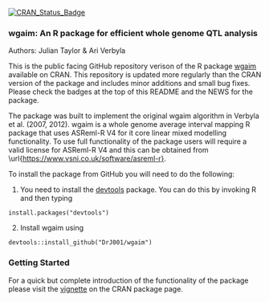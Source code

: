 
[![CRAN_Status_Badge](https://www.r-pkg.org/badges/version/wgaim)](https://cran.r-project.org/package=wgaim) 

### wgaim: An R package for efficient whole genome QTL analysis

Authors: Julian Taylor & Ari Verbyla

This is the public facing GitHub repository verison of the R package [wgaim](https://cran.r-project.org/package=wgaim) available on CRAN. This repository is updated more regularly than the CRAN version of the package and includes minor additions and small bug fixes. Please check the badges at the top of this README and the NEWS for the package. 

The package was built to implement the original wgaim algorithm in Verbyla et al. (2007, 2012). wgaim is a whole genome average interval mapping R package that uses ASReml-R V4 for it core linear mixed modelling functionality. To use full functionality of the package users will require a valid license for ASReml-R V4 and this can be obtained from \url{https://www.vsni.co.uk/software/asreml-r}. 

To install the package from GitHub you will need to do the following: 

1. You need to install the [devtools](https://cran.r-project.org/package=devtools) package. You can do this by invoking R and then typing

```
install.packages("devtools")
```

2. Install wgaim using 

```
devtools::install_github("DrJ001/wgaim")
```

### Getting Started

For a quick but complete introduction of the functionality of the package please visit the [vignette](https://cran.r-project.org/web/packages/wgaim/vignettes/wgaim_intro.html) on the CRAN package page.




